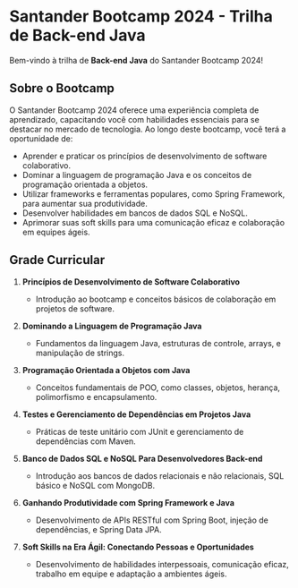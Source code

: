 
# Santander Bootcamp 2024 - Trilha de Back-end Java

Bem-vindo à trilha de **Back-end Java** do Santander Bootcamp 2024!

## Sobre o Bootcamp

O Santander Bootcamp 2024 oferece uma experiência completa de aprendizado, capacitando você com habilidades essenciais para se destacar no mercado de tecnologia. Ao longo deste bootcamp, você terá a oportunidade de:

- Aprender e praticar os princípios de desenvolvimento de software colaborativo.
- Dominar a linguagem de programação Java e os conceitos de programação orientada a objetos.
- Utilizar frameworks e ferramentas populares, como Spring Framework, para aumentar sua produtividade.
- Desenvolver habilidades em bancos de dados SQL e NoSQL.
- Aprimorar suas soft skills para uma comunicação eficaz e colaboração em equipes ágeis.

## Grade Curricular

1. **Princípios de Desenvolvimento de Software Colaborativo**
   - Introdução ao bootcamp e conceitos básicos de colaboração em projetos de software.

2. **Dominando a Linguagem de Programação Java**
   - Fundamentos da linguagem Java, estruturas de controle, arrays, e manipulação de strings.

3. **Programação Orientada a Objetos com Java**
   - Conceitos fundamentais de POO, como classes, objetos, herança, polimorfismo e encapsulamento.

4. **Testes e Gerenciamento de Dependências em Projetos Java**
   - Práticas de teste unitário com JUnit e gerenciamento de dependências com Maven.

5. **Banco de Dados SQL e NoSQL Para Desenvolvedores Back-end**
   - Introdução aos bancos de dados relacionais e não relacionais, SQL básico e NoSQL com MongoDB.

6. **Ganhando Produtividade com Spring Framework e Java**
   - Desenvolvimento de APIs RESTful com Spring Boot, injeção de dependências, e Spring Data JPA.

7. **Soft Skills na Era Ágil: Conectando Pessoas e Oportunidades**
   - Desenvolvimento de habilidades interpessoais, comunicação eficaz, trabalho em equipe e adaptação a ambientes ágeis.
